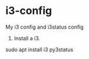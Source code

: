 # i3-config
My i3 config and i3status config


1. Install a i3. 

sudo apt install i3 py3status




